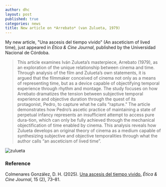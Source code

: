 ```yaml
---
author: dhc 
layout: post
published: true
categories: news
title: New article on *Arrebato* (van Zulueta, 1979)
---
```


My new article, "Una ascesis del tiempo vivido" (An asceticism of lived time), just appeared in *Ética & Cine Journal*, published by the Universidad Nacional de Córdoba.

> This article examines Iván Zulueta’s masterpiece, Arrebato (1979), as an exploration of the unique relationship between cinema and time. Through analysis of the film and Zulueta’s own statements, it is argued that the filmmaker conceived of cinema not only as a means of representing time, but as a device capable of objectifying temporal experience through rhythm and montage. The study focuses on how Arrebato dramatizes the tension between subjective temporal experience and objective duration through the quest of its protagonist, Pedro, to capture what he calls “rapture.” The article demonstrates how Pedro’s ascetic practice of maintaining a state of perpetual infancy represents an insufficient attempt to access pure dura-tion, which can only be fully achieved through the mechanical objectification of time enabled by cinema. This analysis reveals how Zulueta develops an original theory of cinema as a medium capable of synthesizing subjective and objective temporalities through what the author calls “an asceticism of lived time”.

![zulueta](https://www.heyuguys.com/images/2023/05/Arrebato-Blu-ray-1.jpg)

### Reference

<div class="ba b--black bw1 pa3 br2 ma2">
  <p class="mv0">
    Colmenares González, D. H. (2025). <a href="https://revistas.unc.edu.ar/index.php/eticaycine/article/view/49786/50051">Una ascesis del tiempo vivido.</a> <em>Ética & Cine Journal</em>, 15 (2), 73–81.
  </p>
</div>
